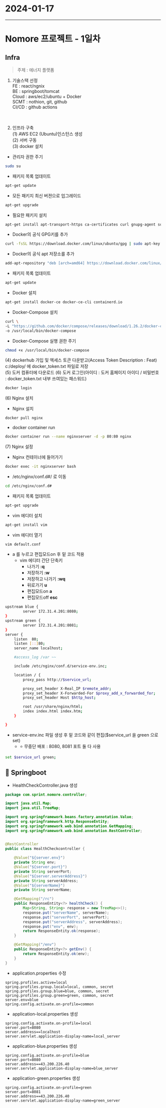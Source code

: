 # 2024-01-17
----------------

# Nomore 프로젝트 - 1일차

## Infra
> 주제 : 에너지 플랫폼

1. 기술스택 선정   
FE : react/ngnix   
BE : springboot/tomcat   
Cloud : aws/ec2/ubuntu + Docker   
SCMT : nothion, git, github   
CI/CD : github actions   
<br><br>




2. 인프라 구축   
(1) AWS EC2 (Ubuntu)인스턴스 생성   
(2) 서버 구동   
(3) docker 설치   

- 관리자 권한 주기   
```bash
sudo su
```   

- 패키지 목록 업데이트
```bash
apt-get update
```

- 모든 패키지 최신 버젼으로 업그레이드
```bash
apt-get upgrade
```

- 필요한 패키지 설치
```bash
apt-get install apt-transport-https ca-certificates curl gnupg-agent software-properties-common
```

- Docker의 공식 GPG키를 추가
```bash
curl -fsSL https://download.docker.com/linux/ubuntu/gpg | sudo apt-key add -
```

- Docker의 공식 apt 저장소를 추가
```bash
add-apt-repository "deb [arch=amd64] https://download.docker.com/linux/ubuntu $(lsb_release -cs) stable"
```

- 패키지 목록 업데이트
```bash
apt-get update
```

-  Docker 설치
```bash
apt-get install docker-ce docker-ce-cli containerd.io
```

- Docker-Compose 설치
```bash
curl \
-L "https://github.com/docker/compose/releases/download/1.26.2/docker-compose-$(uname -s)-$(uname -m)" \
-o /usr/local/bin/docker-compose
```

- Docker-Compose 실행 권한 주기
```bash
chmod +x /usr/local/bin/docker-compose
```
(4) dockerhub 가입 및 엑세스 토큰 다운받고(Access Token Description : Feat) c:/deploy/ 에 docker_token.txt 파일로 저장   
(5) 도커 컴퓨터에 다운로드
(6) 도커 로그인(아이디 : 도커 홈페이지 아이디 / 비밀번호 : docker_token.txt 내부 쓰여있는 패스워드)
```bash
docker login
```
(6) Nginx 설치   
- Nginx 설치   
```bash
docker pull nginx
``` 
- docker container run   
```bash
docker container run --name nginxserver -d -p 80:80 nginx
```
    
(7) Nginx 설정
- Nginx 컨테이너에 들어가기
```bash
docker exec -it nginxserver bash
```
- /etc/nginx/conf.d#/ 로 이동
```bash
cd /etc/nginx/conf.d#
```
- 패키지 목록 업데이트
```bash
apt-get upgrade
```
- vim 에디터 설치
```bash
apt-get install vim
```
- vim 에디터 열기
```bash
vim default.conf
```
- a 를 누르고 편집모드on 후 밑 코드 적용   
    - vim 에디터 간단 단축키
        - 나가기 <b>:q</b>
        - 저장하기 <b>:w</b>
        - 저장하고 나가기 <b>:wq</b>
        - 뒤로가기 <b>u</b>
        - 편집모드on <b>a</b>
        - 편집모드off <b>esc</b>

```bash
upstream blue {
        server 172.31.4.201:8080;
}
upstream green {
        server 172.31.4.201:8081;
}
server {
    listen  80;
    listen [::]80;
    server_name localhost;

    #access_log /var ~~

    include /etc/nginx/conf.d/service-env.inc;

    location / {
        proxy_pass http://$service_url;

        proxy_set_header X-Real_IP $remote_addr;
        proxy_set_header X-Forwarded-For $proxy_add_x_forwarded_for;
        proxy_set_header Host $http_host;

        root /usr/share/nginx/html;
        index index.html index.htm;
    }

}
```
- service-env.inc 파일 생성 후 밑 코드와 같이 편집($service_url 을 green 으로 set)   
    - ⭐ 무중단 배포 : 8080, 8081 포트 둘 다 사용
```bash
set $service_url green;
```


## 🍃 Springboot
- HealthCheckController.java 생성
```java
package com.sprint.nomore.controller;

import java.util.Map;
import java.util.TreeMap;

import org.springframework.beans.factory.annotation.Value;
import org.springframework.http.ResponseEntity;
import org.springframework.web.bind.annotation.GetMapping;
import org.springframework.web.bind.annotation.RestController;


@RestController
public class HealthCheckcontroller {
    
    @Value("${server.env}")
    private String env;
    @Value("${server.port}")
    private String serverPort;
    @Value("${server.serverAddress}")
    private String serverAddress;
    @Value("${serverName}")
    private String serverName;

    @GetMapping("/rc")
    public ResponseEntity<?> healthCheck() {
        Map<String, String> response = new TreeMap<>();
        response.put("serverName", serverName);
        response.put("serverPort", serverPort);
        response.put("serverAddress", serverAddress);
        response.put("env", env);
        return ResponseEntity.ok(response);
    }

    @GetMapping("/env")
    public ResponseEntity<?> getEnv() {
        return ResponseEntity.ok(env);
    }
}

```

- application.properties 수정
```properties
spring.profiles.active=local
spring.profiles.group.local=local, common, secret
spring.profiles.group.blue=blue, common, secret
spring.profiles.group.green=green, common, secret
server.env=blue
spring.config.activate.on-profile=common
```   

- application-local.properties 생성
```properties
spring.config.activate.on-profile=local
server.port=8080
server.address==localhost
server.servlet.application-display-name=local_server
```

- application-blue.properties 생성
```properties
spring.config.activate.on-profile=blue
server.port=8080
server.address==43.200.226.40
server.servlet.application-display-name=blue_server
```

- application-green.properties 생성
```properties
spring.config.activate.on-profile=green
server.port=8081
server.address==43.200.226.40
server.servlet.application-display-name=green_server
```
